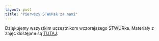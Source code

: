 ```yaml
---
layout: post
title: "Pierwszy STWURek za nami"
---
```


Dziękujemy wszystkim uczestnikom wczorajszego STWURka. Materiały z zajęć dostępne są [TUTAJ](https://github.com/kwiscion/STWUREK-1).
